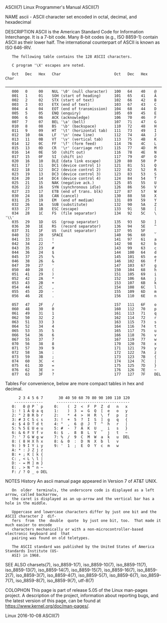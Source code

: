 ASCII(7)                            Linux Programmer's Manual                           ASCII(7)

NAME
       ascii - ASCII character set encoded in octal, decimal, and hexadecimal

DESCRIPTION
       ASCII  is  the  American  Standard Code for Information Interchange.  It is a 7-bit code.
       Many 8-bit codes (e.g., ISO 8859-1) contain ASCII as their lower half.  The international
       counterpart of ASCII is known as ISO 646-IRV.

       The following table contains the 128 ASCII characters.

       C program '\X' escapes are noted.

       Oct   Dec   Hex   Char                        Oct   Dec   Hex   Char
       ────────────────────────────────────────────────────────────────────────
       000   0     00    NUL '\0' (null character)   100   64    40    @
       001   1     01    SOH (start of heading)      101   65    41    A
       002   2     02    STX (start of text)         102   66    42    B
       003   3     03    ETX (end of text)           103   67    43    C
       004   4     04    EOT (end of transmission)   104   68    44    D
       005   5     05    ENQ (enquiry)               105   69    45    E
       006   6     06    ACK (acknowledge)           106   70    46    F
       007   7     07    BEL '\a' (bell)             107   71    47    G
       010   8     08    BS  '\b' (backspace)        110   72    48    H
       011   9     09    HT  '\t' (horizontal tab)   111   73    49    I
       012   10    0A    LF  '\n' (new line)         112   74    4A    J
       013   11    0B    VT  '\v' (vertical tab)     113   75    4B    K
       014   12    0C    FF  '\f' (form feed)        114   76    4C    L
       015   13    0D    CR  '\r' (carriage ret)     115   77    4D    M
       016   14    0E    SO  (shift out)             116   78    4E    N
       017   15    0F    SI  (shift in)              117   79    4F    O
       020   16    10    DLE (data link escape)      120   80    50    P
       021   17    11    DC1 (device control 1)      121   81    51    Q
       022   18    12    DC2 (device control 2)      122   82    52    R
       023   19    13    DC3 (device control 3)      123   83    53    S
       024   20    14    DC4 (device control 4)      124   84    54    T
       025   21    15    NAK (negative ack.)         125   85    55    U
       026   22    16    SYN (synchronous idle)      126   86    56    V
       027   23    17    ETB (end of trans. blk)     127   87    57    W
       030   24    18    CAN (cancel)                130   88    58    X
       031   25    19    EM  (end of medium)         131   89    59    Y
       032   26    1A    SUB (substitute)            132   90    5A    Z
       033   27    1B    ESC (escape)                133   91    5B    [
       034   28    1C    FS  (file separator)        134   92    5C    \  '\\'
       035   29    1D    GS  (group separator)       135   93    5D    ]
       036   30    1E    RS  (record separator)      136   94    5E    ^
       037   31    1F    US  (unit separator)        137   95    5F    _
       040   32    20    SPACE                       140   96    60    `
       041   33    21    !                           141   97    61    a
       042   34    22    "                           142   98    62    b
       043   35    23    #                           143   99    63    c
       044   36    24    $                           144   100   64    d
       045   37    25    %                           145   101   65    e
       046   38    26    &                           146   102   66    f
       047   39    27    '                           147   103   67    g
       050   40    28    (                           150   104   68    h
       051   41    29    )                           151   105   69    i
       052   42    2A    *                           152   106   6A    j
       053   43    2B    +                           153   107   6B    k
       054   44    2C    ,                           154   108   6C    l
       055   45    2D    -                           155   109   6D    m
       056   46    2E    .                           156   110   6E    n

       057   47    2F    /                           157   111   6F    o
       060   48    30    0                           160   112   70    p
       061   49    31    1                           161   113   71    q
       062   50    32    2                           162   114   72    r
       063   51    33    3                           163   115   73    s
       064   52    34    4                           164   116   74    t
       065   53    35    5                           165   117   75    u
       066   54    36    6                           166   118   76    v
       067   55    37    7                           167   119   77    w
       070   56    38    8                           170   120   78    x
       071   57    39    9                           171   121   79    y
       072   58    3A    :                           172   122   7A    z
       073   59    3B    ;                           173   123   7B    {
       074   60    3C    <                           174   124   7C    |
       075   61    3D    =                           175   125   7D    }
       076   62    3E    >                           176   126   7E    ~
       077   63    3F    ?                           177   127   7F    DEL

   Tables
       For convenience, below are more compact tables in hex and decimal.

          2 3 4 5 6 7       30 40 50 60 70 80 90 100 110 120
        -------------      ---------------------------------
       0:   0 @ P ` p     0:    (  2  <  F  P  Z  d   n   x
       1: ! 1 A Q a q     1:    )  3  =  G  Q  [  e   o   y
       2: " 2 B R b r     2:    *  4  >  H  R  \  f   p   z
       3: # 3 C S c s     3: !  +  5  ?  I  S  ]  g   q   {
       4: $ 4 D T d t     4: "  ,  6  @  J  T  ^  h   r   |
       5: % 5 E U e u     5: #  -  7  A  K  U  _  i   s   }
       6: & 6 F V f v     6: $  .  8  B  L  V  `  j   t   ~
       7: ' 7 G W g w     7: %  /  9  C  M  W  a  k   u  DEL
       8: ( 8 H X h x     8: &  0  :  D  N  X  b  l   v
       9: ) 9 I Y i y     9: '  1  ;  E  O  Y  c  m   w
       A: * : J Z j z
       B: + ; K [ k {
       C: , < L \ l |
       D: - = M ] m }
       E: . > N ^ n ~
       F: / ? O _ o DEL

NOTES
   History
       An ascii manual page appeared in Version 7 of AT&T UNIX.

       On  older  terminals, the underscore code is displayed as a left arrow, called backarrow,
       the caret is displayed as an up-arrow and the vertical bar has a hole in the middle.

       Uppercase and lowercase characters differ by just one bit and the ASCII character 2  dif‐
       fers  from  the  double  quote  by just one bit, too.  That made it much easier to encode
       characters mechanically or with a non-microcontroller-based electronic keyboard and  that
       pairing was found on old teletypes.

       The ASCII standard was published by the United States of America Standards Institute (US‐
       ASI) in 1968.

SEE ALSO
       charsets(7),    iso_8859-1(7),    iso_8859-10(7),     iso_8859-11(7),     iso_8859-13(7),
       iso_8859-14(7),    iso_8859-15(7),    iso_8859-16(7),    iso_8859-2(7),    iso_8859-3(7),
       iso_8859-4(7), iso_8859-5(7), iso_8859-6(7), iso_8859-7(7), iso_8859-8(7), iso_8859-9(7),
       utf-8(7)

COLOPHON
       This  page  is part of release 5.05 of the Linux man-pages project.  A description of the
       project, information about reporting bugs, and the latest version of this  page,  can  be
       found at https://www.kernel.org/doc/man-pages/.

Linux                                      2016-10-08                                   ASCII(7)
